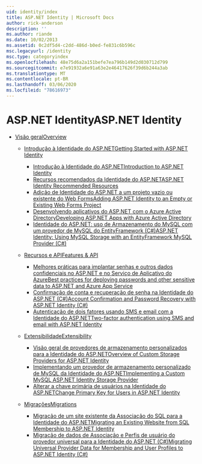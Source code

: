 ```yaml
---
uid: identity/index
title: ASP.NET Identity | Microsoft Docs
author: rick-anderson
description: ''
ms.author: riande
ms.date: 10/02/2013
ms.assetid: 0c2df5d4-c2dd-486d-b0ed-fe831c6b596c
msc.legacyurl: /identity
msc.type: categoryindex
ms.openlocfilehash: 48e75d6a2a151befe7ea796b149d2d030712d799
ms.sourcegitcommit: e7e91932a6e91a63e2e46417626f39d6b244a3ab
ms.translationtype: MT
ms.contentlocale: pt-BR
ms.lasthandoff: 03/06/2020
ms.locfileid: "78616973"
---
```

# <a name="aspnet-identity"></a><span data-ttu-id="01a79-102">ASP.NET Identity</span><span class="sxs-lookup"><span data-stu-id="01a79-102">ASP.NET Identity</span></span>

- [<span data-ttu-id="01a79-103">Visão geral</span><span class="sxs-lookup"><span data-stu-id="01a79-103">Overview</span></span>](overview/index.md)

    - [<span data-ttu-id="01a79-104">Introdução à Identidade do ASP.NET</span><span class="sxs-lookup"><span data-stu-id="01a79-104">Getting Started with ASP.NET Identity</span></span>](overview/getting-started/index.md)

        - [<span data-ttu-id="01a79-105">Introdução à Identidade do ASP.NET</span><span class="sxs-lookup"><span data-stu-id="01a79-105">Introduction to ASP.NET Identity</span></span>](overview/getting-started/introduction-to-aspnet-identity.md)
        - [<span data-ttu-id="01a79-106">Recursos recomendados da Identidade do ASP.NET</span><span class="sxs-lookup"><span data-stu-id="01a79-106">ASP.NET Identity Recommended Resources</span></span>](overview/getting-started/aspnet-identity-recommended-resources.md)
        - [<span data-ttu-id="01a79-107">Adição de Identidade do ASP.NET a um projeto vazio ou existente do Web Forms</span><span class="sxs-lookup"><span data-stu-id="01a79-107">Adding ASP.NET Identity to an Empty or Existing Web Forms Project</span></span>](overview/getting-started/adding-aspnet-identity-to-an-empty-or-existing-web-forms-project.md)
        - [<span data-ttu-id="01a79-108">Desenvolvendo aplicativos do ASP.NET com o Azure Active Directory</span><span class="sxs-lookup"><span data-stu-id="01a79-108">Developing ASP.NET Apps with Azure Active Directory</span></span>](overview/getting-started/developing-aspnet-apps-with-windows-azure-active-directory.md)
        - [<span data-ttu-id="01a79-109">Identidade do ASP.NET: uso de Armazenamento do MySQL com um provedor de MySQL do EntityFramework (C#)</span><span class="sxs-lookup"><span data-stu-id="01a79-109">ASP.NET Identity: Using MySQL Storage with an EntityFramework MySQL Provider (C#)</span></span>](overview/getting-started/aspnet-identity-using-mysql-storage-with-an-entityframework-mysql-provider.md)
    - [<span data-ttu-id="01a79-110">Recursos e API</span><span class="sxs-lookup"><span data-stu-id="01a79-110">Features & API</span></span>](overview/features-api/index.md)

        - [<span data-ttu-id="01a79-111">Melhores práticas para implantar senhas e outros dados confidenciais no ASP.NET e no Serviço de Aplicativo do Azure</span><span class="sxs-lookup"><span data-stu-id="01a79-111">Best practices for deploying passwords and other sensitive data to ASP.NET and Azure App Service</span></span>](overview/features-api/best-practices-for-deploying-passwords-and-other-sensitive-data-to-aspnet-and-azure.md)
        - [<span data-ttu-id="01a79-112">Confirmação de conta e recuperação de senha na Identidade do ASP.NET (C#)</span><span class="sxs-lookup"><span data-stu-id="01a79-112">Account Confirmation and Password Recovery with ASP.NET Identity (C#)</span></span>](overview/features-api/account-confirmation-and-password-recovery-with-aspnet-identity.md)
        - [<span data-ttu-id="01a79-113">Autenticação de dois fatores usando SMS e email com a Identidade do ASP.NET</span><span class="sxs-lookup"><span data-stu-id="01a79-113">Two-factor authentication using SMS and email with ASP.NET Identity</span></span>](overview/features-api/two-factor-authentication-using-sms-and-email-with-aspnet-identity.md)
    - [<span data-ttu-id="01a79-114">Extensibilidade</span><span class="sxs-lookup"><span data-stu-id="01a79-114">Extensibility</span></span>](overview/extensibility/index.md)

        - [<span data-ttu-id="01a79-115">Visão geral de provedores de armazenamento personalizados para a Identidade do ASP.NET</span><span class="sxs-lookup"><span data-stu-id="01a79-115">Overview of Custom Storage Providers for ASP.NET Identity</span></span>](overview/extensibility/overview-of-custom-storage-providers-for-aspnet-identity.md)
        - [<span data-ttu-id="01a79-116">Implementando um provedor de armazenamento personalizado de MySQL da Identidade do ASP.NET</span><span class="sxs-lookup"><span data-stu-id="01a79-116">Implementing a Custom MySQL ASP.NET Identity Storage Provider</span></span>](overview/extensibility/implementing-a-custom-mysql-aspnet-identity-storage-provider.md)
        - [<span data-ttu-id="01a79-117">Alterar a chave primária de usuários na Identidade do ASP.NET</span><span class="sxs-lookup"><span data-stu-id="01a79-117">Change Primary Key for Users in ASP.NET Identity</span></span>](overview/extensibility/change-primary-key-for-users-in-aspnet-identity.md)
    - [<span data-ttu-id="01a79-118">Migrações</span><span class="sxs-lookup"><span data-stu-id="01a79-118">Migrations</span></span>](overview/migrations/index.md)

        - [<span data-ttu-id="01a79-119">Migração de um site existente da Associação do SQL para a Identidade do ASP.NET</span><span class="sxs-lookup"><span data-stu-id="01a79-119">Migrating an Existing Website from SQL Membership to ASP.NET Identity</span></span>](overview/migrations/migrating-an-existing-website-from-sql-membership-to-aspnet-identity.md)
        - [<span data-ttu-id="01a79-120">Migração de dados de Associação e Perfis de usuário do provedor universal para a Identidade do ASP.NET (C#)</span><span class="sxs-lookup"><span data-stu-id="01a79-120">Migrating Universal Provider Data for Membership and User Profiles to ASP.NET Identity (C#)</span></span>](overview/migrations/migrating-universal-provider-data-for-membership-and-user-profiles-to-aspnet-identity.md)

